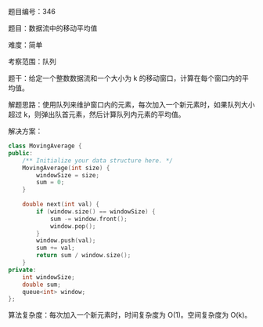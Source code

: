 题目编号：346

题目：数据流中的移动平均值

难度：简单

考察范围：队列

题干：给定一个整数数据流和一个大小为 k 的移动窗口，计算在每个窗口内的平均值。

解题思路：使用队列来维护窗口内的元素，每次加入一个新元素时，如果队列大小超过 k，则弹出队首元素，然后计算队列内元素的平均值。

解决方案：

```cpp
class MovingAverage {
public:
    /** Initialize your data structure here. */
    MovingAverage(int size) {
        windowSize = size;
        sum = 0;
    }
    
    double next(int val) {
        if (window.size() == windowSize) {
            sum -= window.front();
            window.pop();
        }
        window.push(val);
        sum += val;
        return sum / window.size();
    }
private:
    int windowSize;
    double sum;
    queue<int> window;
};
```

算法复杂度：每次加入一个新元素时，时间复杂度为 O(1)。空间复杂度为 O(k)。